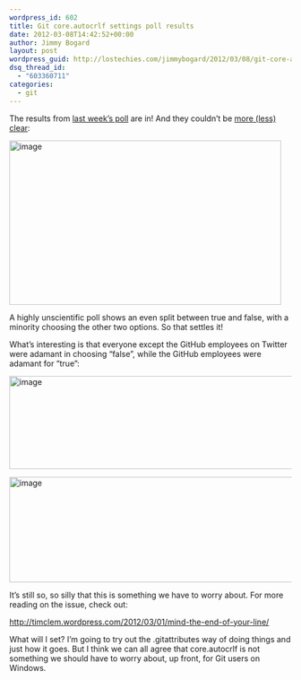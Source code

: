 ```yaml
---
wordpress_id: 602
title: Git core.autocrlf settings poll results
date: 2012-03-08T14:42:52+00:00
author: Jimmy Bogard
layout: post
wordpress_guid: http://lostechies.com/jimmybogard/2012/03/08/git-core-autocrlf-settings-poll-results/
dsq_thread_id:
  - "603360711"
categories:
  - git
---
```

The results from [last week’s poll](http://lostechies.com/jimmybogard/2012/03/02/twtpoll-your-git-global-core-autocrlf-settings/) are in! And they couldn’t be [more (less) clear](http://twtpoll.com/tts3oj):

[<img style="background-image: none; border-bottom: 0px; border-left: 0px; padding-left: 0px; padding-right: 0px; display: inline; border-top: 0px; border-right: 0px; padding-top: 0px" title="image" border="0" alt="image" src="http://lostechies.com/jimmybogard/files/2012/03/image_thumb1.png" width="485" height="293" />](http://lostechies.com/jimmybogard/files/2012/03/image1.png)

A highly unscientific poll shows an even split between true and false, with a minority choosing the other two options. So that settles it!

What’s interesting is that everyone except the GitHub employees on Twitter were adamant in choosing “false”, while the GitHub employees were adamant for “true”:

[<img style="background-image: none; border-bottom: 0px; border-left: 0px; padding-left: 0px; padding-right: 0px; display: inline; border-top: 0px; border-right: 0px; padding-top: 0px" title="image" border="0" alt="image" src="http://lostechies.com/jimmybogard/files/2012/03/image_thumb2.png" width="531" height="166" />](http://lostechies.com/jimmybogard/files/2012/03/image2.png)

[<img style="background-image: none; border-bottom: 0px; border-left: 0px; padding-left: 0px; padding-right: 0px; display: inline; border-top: 0px; border-right: 0px; padding-top: 0px" title="image" border="0" alt="image" src="http://lostechies.com/jimmybogard/files/2012/03/image_thumb3.png" width="535" height="188" />](http://lostechies.com/jimmybogard/files/2012/03/image3.png)

It’s still so, so silly that this is something we have to worry about. For more reading on the issue, check out:

<http://timclem.wordpress.com/2012/03/01/mind-the-end-of-your-line/>

What will I set? I’m going to try out the .gitattributes way of doing things and just how it goes. But I think we can all agree that core.autocrlf is not something we should have to worry about, up front, for Git users on Windows.